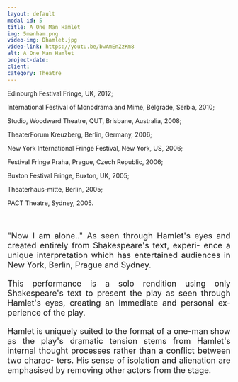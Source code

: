 ```yaml
---
layout: default
modal-id: 5
title: A One Man Hamlet
img: 5manham.png
video-img: Dhamlet.jpg
video-link: https://youtu.be/bwAmEnZzKm8
alt: A One Man Hamlet
project-date: 
client:
category: Theatre
---
```


Edinburgh Festival Fringe, UK, 2012;

International Festival of Monodrama and Mime, Belgrade, Serbia, 2010;

Studio, Woodward Theatre, QUT, Brisbane, Australia, 2008;

TheaterForum Kreuzberg, Berlin, Germany, 2006;

New York International Fringe Festival, New York, US, 2006;

Festival Fringe Praha, Prague, Czech Republic, 2006;

Buxton Festival Fringe, Buxton, UK, 2005;

Theaterhaus-mitte, Berlin, 2005;

PACT Theatre, Sydney, 2005.
<div style="height:40px;"></div>
<div style="text-align: justify; font-size: 1.3em;">
"Now I am alone.." As seen through Hamlet's eyes and created entirely from Shakespeare's text, experi- ence a unique interpretation which has entertained audiences in New York, Berlin, Prague and Sydney.
<div style="height:20px;"></div>
This performance is a solo rendition using only Shakespeare's text to present the play as seen through Hamlet's eyes, creating an immediate and personal ex- perience of the play.
<div style="height:20px;"></div>
Hamlet is uniquely suited to the format of a one-man show as the play's dramatic tension stems from Hamlet's internal thought processes rather than a conflict between two charac- ters. His sense of isolation and alienation are emphasised by removing other actors from the stage.
</div>
